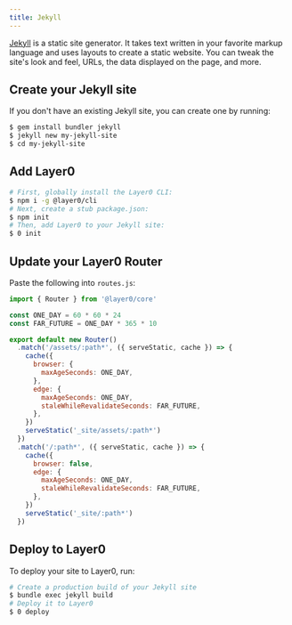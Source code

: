 ```yaml
---
title: Jekyll
---
```


[Jekyll](https://jekyllrb.com/) is a static site generator. It takes text written in your favorite markup language and uses layouts to create a static website. You can tweak the site's look and feel, URLs, the data displayed on the page, and more.

## Create your Jekyll site

If you don't have an existing Jekyll site, you can create one by running:

```bash
$ gem install bundler jekyll
$ jekyll new my-jekyll-site
$ cd my-jekyll-site
```

## Add Layer0

```bash
# First, globally install the Layer0 CLI:
$ npm i -g @layer0/cli
# Next, create a stub package.json:
$ npm init
# Then, add Layer0 to your Jekyll site:
$ 0 init
```

## Update your Layer0 Router

Paste the following into `routes.js`:

```js
import { Router } from '@layer0/core'

const ONE_DAY = 60 * 60 * 24
const FAR_FUTURE = ONE_DAY * 365 * 10

export default new Router()
  .match('/assets/:path*', ({ serveStatic, cache }) => {
    cache({
      browser: {
        maxAgeSeconds: ONE_DAY,
      },
      edge: {
        maxAgeSeconds: ONE_DAY,
        staleWhileRevalidateSeconds: FAR_FUTURE,
      },
    })
    serveStatic('_site/assets/:path*')
  })
  .match('/:path*', ({ serveStatic, cache }) => {
    cache({
      browser: false,
      edge: {
        maxAgeSeconds: ONE_DAY,
        staleWhileRevalidateSeconds: FAR_FUTURE,
      },
    })
    serveStatic('_site/:path*')
  })
```

## Deploy to Layer0

To deploy your site to Layer0, run:

```bash
# Create a production build of your Jekyll site
$ bundle exec jekyll build
# Deploy it to Layer0
$ 0 deploy
```
